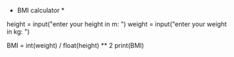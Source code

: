 * BMI calculator *

height = input("enter your height in m: ")
weight = input("enter your weight in kg: ")



BMI = int(weight) / float(height) ** 2
print(BMI)


